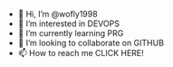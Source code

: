 - 👋 Hi, I’m @wofly1998
- 👀 I’m interested in DEVOPS
- 🌱 I’m currently learning PRG
- 💞️ I’m looking to collaborate on GITHUB
- 📫 How to reach me CLICK HERE!

<!---
wofly1998/wofly1998 is a ✨ special ✨ repository because its `README.md` (this file) appears on your GitHub profile.
You can click the Preview link to take a look at your changes.
--->
